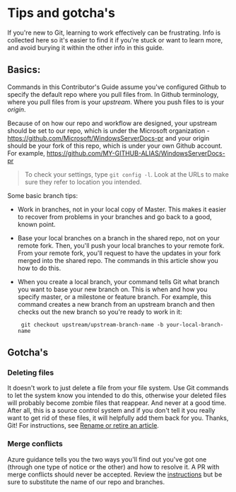 # Tips and gotcha's

If you're new to Git, learning to work effectively can be frustrating. Info is collected here so it's easier to find it if you're stuck or want to learn more, and avoid burying it within the other info in this guide.

## Basics:

Commands in this Contributor's Guide assume you've configured Github to specify the default repo where you pull files from. In Github terminology, where you pull files from is your *upstream*. Where you push files to is your *origin*. 

Because of on how our repo and workflow are designed, your upstream should be set to our repo, which is under the Microsoft organization - https://github.com/Microsoft/WindowsServerDocs-pr and your origin should be your fork of this repo, which is under your own Github account. For example, https://github.com/MY-GITHUB-ALIAS/WindowsServerDocs-pr 

>To check your settings, type ```git config -l```. Look at the URLs to make sure they refer to location you intended.

Some basic branch tips:

-  Work in branches, not in your local copy of Master. This makes it easier to recover from problems in your branches and go back to a good, known point.

-  Base your local branches on a branch in the shared repo, not on your remote fork. Then, you'll push your local branches to your remote fork. From your remote fork, you'll request to have the updates in your fork merged into the shared repo. The commands in this article show you how to do this.

-  When you create a local branch, your command tells Git what branch you want to base your new branch on. This is when and how you specify master, or a milestone or feature branch. For example, this command creates a new branch from an upstream branch and then checks out the new branch so you're ready to work in it:

        git checkout upstream/upstream-branch-name -b your-local-branch-name

## Gotcha's

### Deleting files
It doesn't work to just delete a file from your file system. Use Git commands to let the system know you intended to do this, otherwise your deleted files will probably become zombie files that reappear. And never at a good time. After all, this is a source control system and if you don't tell it you really want to get rid of these files, it will helpfully add them back for you. Thanks, Git! For instructions, see [Rename or retire an article](rename-r-retire.md).

### Merge conflicts
Azure guidance tells you the two ways you'll find out you've got one \(through one type of notice or the other\) and how to resolve it. A PR with merge conflicts should never be accepted. Review the [instructions](https://microsoft.sharepoint.com/teams/azurecontentguidance/wiki/Pages/Resolve%20a%20local%20merge%20conflict%20yourself.aspx) but be sure to substitute the name of our repo and branches.